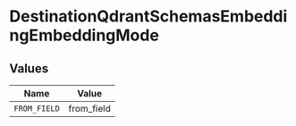 # DestinationQdrantSchemasEmbeddingEmbeddingMode


## Values

| Name         | Value        |
| ------------ | ------------ |
| `FROM_FIELD` | from_field   |